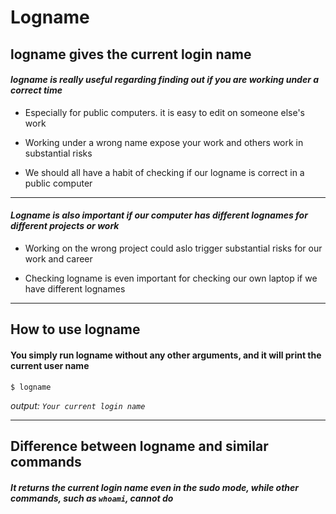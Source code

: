 # Logname

## logname gives the current login name

####  *logname is really useful regarding finding out if you are working under a correct time*

* Especially for public computers. it is easy to edit on someone else's work

* Working under a wrong name expose your work and others work in substantial risks

* We should all have a habit of checking if our logname is correct in a public computer

-------

####  *Logname is also important if our computer has different lognames for different projects or work*

* Working on the wrong project could aslo trigger substantial risks for our work and career

* Checking logname is even important for checking our own laptop if we have different lognames
------
##  How to use logname

####  You simply run logname without any other arguments, and it will print the current user name

`$ logname`

*output: `Your current login name`*

-------
## Difference between logname and similar commands

#### *It returns the current login name even in the sudo mode, while other commands, such as `whoami`, cannot do*

